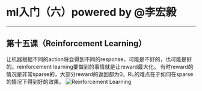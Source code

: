 <script type="text/javascript" src="http://cdn.mathjax.org/mathjax/latest/MathJax.js?config=default"></script>
# ml入门（六）powered by @李宏毅

-----------------------------------

## 第十五课（Reinforcement Learning）
让机器根据不同的action将会得到不同的response，可能是不好的，也可能是好的。reinforcement learning要做到的事情就是让reward最大化。
有时reward的情况是非常sparse的，大部分reward的返回都为0。RL的难点在于如何在sparse的情况下得到好的效果。
![Reinforcement Learning](https://img-blog.csdnimg.cn/20190402102752485.png?x-oss-process=image/watermark,type_ZmFuZ3poZW5naGVpdGk,shadow_10,text_aHR0cHM6Ly9ibG9nLmNzZG4ubmV0L0FuZHlWaWt5,size_16,color_FFFFFF,t_70)